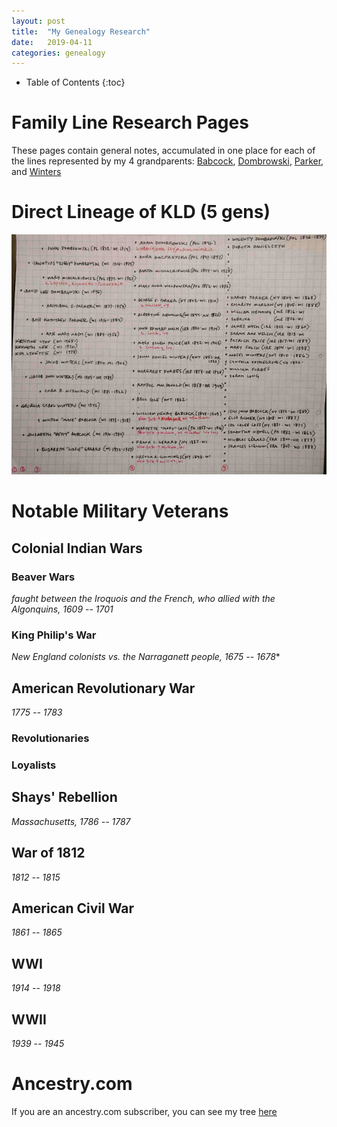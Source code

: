 ```yaml
---
layout: post
title:  "My Genealogy Research"
date:   2019-04-11
categories: genealogy
---
```


  * Table of Contents
  {:toc}

# Family Line Research Pages
These pages contain general notes, accumulated in one place for each of the
lines represented by my 4 grandparents:
[Babcock](/genealogy/babcock/2019/04/08/babcock-research.html),
[Dombrowski](/genealogy/dombrowski/2019/04/11/dombrowski-research.html),
[Parker](/genealogy/parker/2019/04/10/parker-research.html),
and [Winters](/genealogy/winters/2019/04/06/winters-research.html)

# Direct Lineage of KLD (5 gens)
![KLD direct lineage 5 gen](/assets/genealogy/kld-direct-lineage-5gen.jpg)

# Notable Military Veterans

## Colonial Indian Wars

### Beaver Wars
*faught between the Iroquois and the French, who allied with the Algonquins, 1609 -- 1701*

### King Philip's War
*New England colonists vs. the Narraganett people, 1675 -- 1678**

## American Revolutionary War
*1775 -- 1783*

### Revolutionaries

### Loyalists

## Shays' Rebellion
*Massachusetts, 1786 -- 1787*

## War of 1812
*1812 -- 1815*

## American Civil War
*1861 -- 1865*

## WWI
*1914 -- 1918*

## WWII
*1939 -- 1945*


# Ancestry.com 

If you are an ancestry.com subscriber, you can see my tree [here](https://www.ancestry.com/family-tree/tree/79052340/family?cfpid=380070351787&selnode=1)

